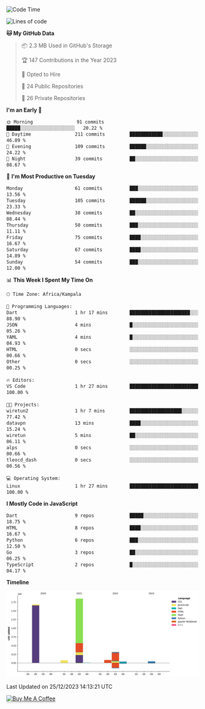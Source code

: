<!--START_SECTION:waka-->
![Code Time](http://img.shields.io/badge/Code%20Time-353%20hrs%2016%20mins-blue)

![Lines of code](https://img.shields.io/badge/From%20Hello%20World%20I%27ve%20Written-4.1%20million%20lines%20of%20code-blue)

**🐱 My GitHub Data** 

> 📦 2.3 MB Used in GitHub's Storage 
 > 
> 🏆 147 Contributions in the Year 2023
 > 
> 💼 Opted to Hire
 > 
> 📜 24 Public Repositories 
 > 
> 🔑 26 Private Repositories 
 > 
**I'm an Early 🐤** 

```text
🌞 Morning                91 commits          █████░░░░░░░░░░░░░░░░░░░░   20.22 % 
🌆 Daytime                211 commits         ████████████░░░░░░░░░░░░░   46.89 % 
🌃 Evening                109 commits         ██████░░░░░░░░░░░░░░░░░░░   24.22 % 
🌙 Night                  39 commits          ██░░░░░░░░░░░░░░░░░░░░░░░   08.67 % 
```
📅 **I'm Most Productive on Tuesday** 

```text
Monday                   61 commits          ███░░░░░░░░░░░░░░░░░░░░░░   13.56 % 
Tuesday                  105 commits         ██████░░░░░░░░░░░░░░░░░░░   23.33 % 
Wednesday                38 commits          ██░░░░░░░░░░░░░░░░░░░░░░░   08.44 % 
Thursday                 50 commits          ███░░░░░░░░░░░░░░░░░░░░░░   11.11 % 
Friday                   75 commits          ████░░░░░░░░░░░░░░░░░░░░░   16.67 % 
Saturday                 67 commits          ████░░░░░░░░░░░░░░░░░░░░░   14.89 % 
Sunday                   54 commits          ███░░░░░░░░░░░░░░░░░░░░░░   12.00 % 
```


📊 **This Week I Spent My Time On** 

```text
🕑︎ Time Zone: Africa/Kampala

💬 Programming Languages: 
Dart                     1 hr 17 mins        ██████████████████████░░░   88.90 % 
JSON                     4 mins              █░░░░░░░░░░░░░░░░░░░░░░░░   05.26 % 
YAML                     4 mins              █░░░░░░░░░░░░░░░░░░░░░░░░   04.93 % 
HTML                     0 secs              ░░░░░░░░░░░░░░░░░░░░░░░░░   00.66 % 
Other                    0 secs              ░░░░░░░░░░░░░░░░░░░░░░░░░   00.25 % 

🔥 Editors: 
VS Code                  1 hr 27 mins        █████████████████████████   100.00 % 

🐱‍💻 Projects: 
wiretun2                 1 hr 7 mins         ███████████████████░░░░░░   77.42 % 
datavpn                  13 mins             ████░░░░░░░░░░░░░░░░░░░░░   15.24 % 
wiretun                  5 mins              ██░░░░░░░░░░░░░░░░░░░░░░░   06.11 % 
alps                     0 secs              ░░░░░░░░░░░░░░░░░░░░░░░░░   00.66 % 
tleocd_dash              0 secs              ░░░░░░░░░░░░░░░░░░░░░░░░░   00.56 % 

💻 Operating System: 
Linux                    1 hr 27 mins        █████████████████████████   100.00 % 
```

**I Mostly Code in JavaScript** 

```text
Dart                     9 repos             █████░░░░░░░░░░░░░░░░░░░░   18.75 % 
HTML                     8 repos             ████░░░░░░░░░░░░░░░░░░░░░   16.67 % 
Python                   6 repos             ███░░░░░░░░░░░░░░░░░░░░░░   12.50 % 
Go                       3 repos             ██░░░░░░░░░░░░░░░░░░░░░░░   06.25 % 
TypeScript               2 repos             █░░░░░░░░░░░░░░░░░░░░░░░░   04.17 % 
```



**Timeline**

![Lines of Code chart](https://raw.githubusercontent.com/drexhacker/drexhacker/main/assets/bar_graph.png)


 Last Updated on 25/12/2023 14:13:21 UTC
<!--END_SECTION:waka-->

<a href="https://www.buymeacoffee.com/drexsoftorg" target="_blank"><img src="https://www.buymeacoffee.com/assets/img/custom_images/orange_img.png" alt="Buy Me A Coffee" style="height: 41px !important;width: 174px !important;box-shadow: 0px 3px 2px 0px rgba(190, 190, 190, 0.5) !important;-webkit-box-shadow: 0px 3px 2px 0px rgba(190, 190, 190, 0.5) !important;" ></a>


<!---
drexhacker/drexhacker is a ✨ special ✨ repository because its `README.md` (this file) appears on your GitHub profile.
You can click the Preview link to take a look at your changes.
--->
